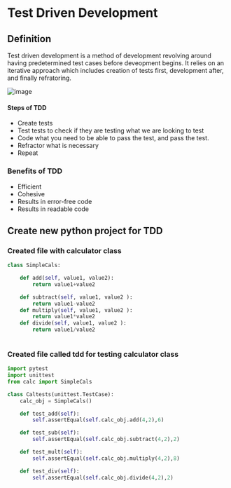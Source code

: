 # Test Driven Development
## Definition
Test driven development is a method of development revolving around having predetermined test cases before deveopment begins.
It relies on an iterative approach which includes creation of tests first, development after, and finally refratoring.

![image](https://user-images.githubusercontent.com/110176257/183910933-804826ee-e782-4de2-9de0-09e6af137a24.png)


#### Steps of TDD
- Create tests
- Test tests to check if they are testing what we are looking to test
- Code what you need to be able to pass the test, and pass the test.
- Refractor what is necessary
- Repeat

### Benefits of TDD
- Efficient
- Cohesive
- Results in error-free code
- Results in readable code


## Create new python project for TDD 
### Created file with calculator class
``` python
class SimpleCals:

    def add(self, value1, value2):
        return value1+value2

    def subtract(self, value1, value2 ):
        return value1-value2
    def multiply(self, value1, value2 ):
        return value1*value2
    def divide(self, value1, value2 ):
        return value1/value2
        
```

### Created file called tdd for testing calculator class
```python 
import pytest
import unittest
from calc import SimpleCals

class Caltests(unittest.TestCase):
    calc_obj = SimpleCals()

    def test_add(self):
        self.assertEqual(self.calc_obj.add(4,2),6)

    def test_sub(self):
        self.assertEqual(self.calc_obj.subtract(4,2),2)

    def test_mult(self):
        self.assertEqual(self.calc_obj.multiply(4,2),8)

    def test_div(self):
        self.assertEqual(self.calc_obj.divide(4,2),2)
```
